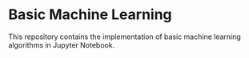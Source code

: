 # Basic Machine Learning
This repository contains the implementation of basic machine learning algorithms in Jupyter Notebook.
